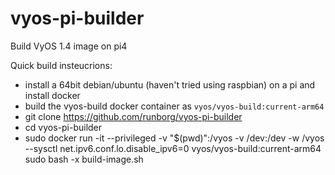# vyos-pi-builder

Build VyOS 1.4 image on pi4

Quick build insteucrions:
 * install a 64bit debian/ubuntu (haven't tried using raspbian) on a pi and install docker
 * build the vyos-build docker container as `vyos/vyos-build:current-arm64`
 * git clone https://github.com/runborg/vyos-pi-builder
 * cd vyos-pi-builder
 * sudo docker run -it --privileged -v "$(pwd)":/vyos -v /dev:/dev -w /vyos --sysctl net.ipv6.conf.lo.disable_ipv6=0 vyos/vyos-build:current-arm64 sudo bash -x build-image.sh
